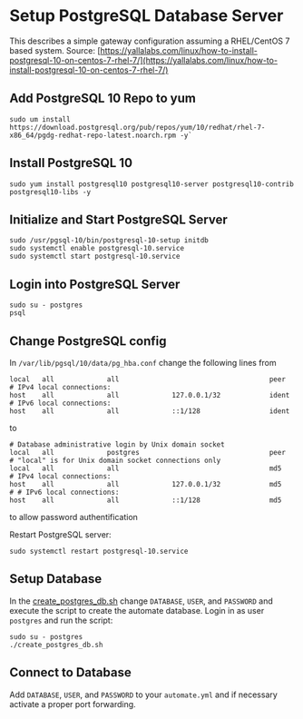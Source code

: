 # Setup PostgreSQL Database Server 

This describes a simple gateway configuration assuming a 
RHEL/CentOS 7 based system. 
Source: [https://yallalabs.com/linux/how-to-install-postgresql-10-on-centos-7-rhel-7/](https://yallalabs.com/linux/how-to-install-postgresql-10-on-centos-7-rhel-7/)


## Add PostgreSQL 10 Repo to yum

```
sudo um install https://download.postgresql.org/pub/repos/yum/10/redhat/rhel-7-x86_64/pgdg-redhat-repo-latest.noarch.rpm -y`
```


## Install PostgreSQL 10 

```
sudo yum install postgresql10 postgresql10-server postgresql10-contrib postgresql10-libs -y
```


## Initialize and Start PostgreSQL Server 

```
sudo /usr/pgsql-10/bin/postgresql-10-setup initdb
sudo systemctl enable postgresql-10.service
sudo systemctl start postgresql-10.service
```


## Login into PostgreSQL Server

```
sudo su - postgres
psql
```


## Change PostgreSQL config 

In `/var/lib/pgsql/10/data/pg_hba.conf` change the following lines from
```
local   all             all                                     peer
# IPv4 local connections:
host    all             all             127.0.0.1/32            ident
# IPv6 local connections:
host    all             all             ::1/128                 ident
```
to
```
# Database administrative login by Unix domain socket
local   all             postgres                                peer
# "local" is for Unix domain socket connections only
local   all             all                                     md5
# IPv4 local connections:
host    all             all             127.0.0.1/32            md5
# # IPv6 local connections:
host    all             all             ::1/128                 md5
```
to allow password authentification

Restart PostgreSQL server:
```
sudo systemctl restart postgresql-10.service
```


## Setup Database
In the [create_postgres_db.sh](../scripts/create_postgres_db.sh) change `DATABASE`, `USER`, and `PASSWORD` and execute the script to create the automate database.
Login in as user `postgres` and run the script:
```
sudo su - postgres
./create_postgres_db.sh
```

## Connect to Database

Add `DATABASE`, `USER`, and `PASSWORD` to your `automate.yml` and if necessary activate a proper port forwarding. 

